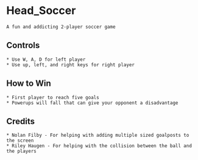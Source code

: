# Head_Soccer
    A fun and addicting 2-player soccer game
 
## Controls
    * Use W, A, D for left player
    * Use up, left, and right keys for right player

## How to Win
    * First player to reach five goals
    * Powerups will fall that can give your opponent a disadvantage

## Credits
    * Nolan Filby - For helping with adding multiple sized goalposts to the screen
    * Riley Haugen - For helping with the collision between the ball and the players
    

